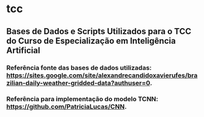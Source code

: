 # tcc
## Bases de Dados e Scripts Utilizados para o TCC do Curso de Especialização em Inteligência Artificial

### Referência fonte das bases de dados utilizadas: https://sites.google.com/site/alexandrecandidoxavierufes/brazilian-daily-weather-gridded-data?authuser=0.

### Referência para implementação do modelo TCNN: https://github.com/PatriciaLucas/CNN.
